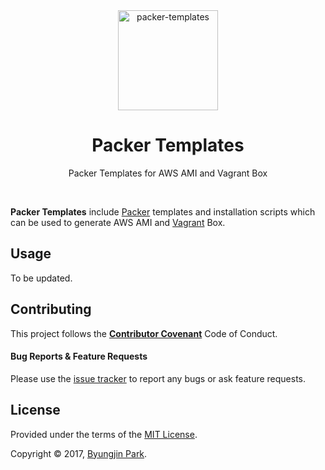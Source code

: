 <div align="center">
  <a href="https://github.com/posquit0/packer-templates" title="Packer Templates">
    <img alt="packer-templates" src="https://chocolatey.org/content/packageimages/packer.1.1.0.png" width="160px" />
  </a>
  <h1>Packer Templates</h1>
</div>

<p align="center">
  Packer Templates for AWS AMI and Vagrant Box
</p>

<br />

**Packer Templates** include [Packer](https://www.packer.io) templates and installation scripts which can be used to generate AWS AMI and [Vagrant](https://www.vagrantup.com/) Box.


## Usage

To be updated.


## Contributing

This project follows the [**Contributor Covenant**](http://contributor-covenant.org/version/1/4/) Code of Conduct.

#### Bug Reports & Feature Requests

Please use the [issue tracker](https://github.com/posquit0/packer-templates/issues) to report any bugs or ask feature requests.


## License

Provided under the terms of the [MIT License](https://github.com/posquit0/packer-templates/blob/master/LICENSE).

Copyright © 2017, [Byungjin Park](http://www.posquit0.com).

